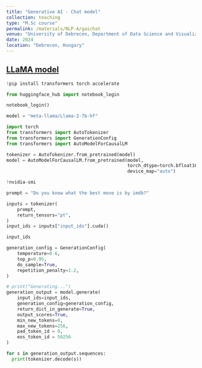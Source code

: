 ```yaml
---
title: "Generative AI - Chat model"
collection: teaching
type: "M.Sc course"
permalink: /materials/NLP-A/gaichat
venue: "University of Debrecen, Department of Data Science and Visualization"
date: 2024
location: "Debrecen, Hungary"
---
```


## [LLaMA model](https://ai.meta.com/llama/)

```python
!pip install transformers torch accelerate
```

```python
from huggingface_hub import notebook_login

notebook_login()
```

```python
model = "meta-llama/Llama-2-7b-hf"
```

```python
import torch
from transformers import AutoTokenizer
from transformers import GenerationConfig
from transformers import AutoModelForCausalLM
```

```python
tokenizer = AutoTokenizer.from_pretrained(model)
model = AutoModelForCausalLM.from_pretrained(model,
                                             torch_dtype=torch.bfloat16,
                                             device_map="auto")
```

```python
!nvidia-smi
```

```python
prompt = "Do you know what the best move is by imdb?"
```

```python
inputs = tokenizer(
    prompt,
    return_tensors="pt",
)
input_ids = inputs["input_ids"].cuda()

input_ids
```

```python
generation_config = GenerationConfig(
    temperature=0.6,
    top_p=0.95,
    do_sample=True,
    repetition_penalty=1.2,
)
```

```python
# print("Generating...")
generation_output = model.generate(
    input_ids=input_ids,
    generation_config=generation_config,
    return_dict_in_generate=True,
    output_scores=True,
    min_new_tokens=0,
    max_new_tokens=256,
    pad_token_id = 0,
    eos_token_id = 50256
)
```

```python
for s in generation_output.sequences:
  print(tokenizer.decode(s))
```